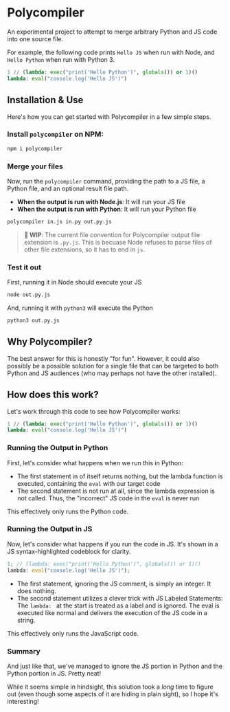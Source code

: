 # Polycompiler

An experimental project to attempt to merge arbitrary Python and JS code into one source file.

For example, the following code prints `Hello JS` when run with Node, and `Hello Python` when run with Python 3.

```py
1 // (lambda: exec("print('Hello Python')", globals()) or 1)()
lambda: eval("console.log('Hello JS')")
```

## Installation & Use

Here's how you can get started with Polycompiler in a few simple steps.

### Install `polycompiler` on NPM:

```bash
npm i polycompiler
```

### Merge your files

Now, run the `polycompiler` command, providing the path to a JS file, a Python file, and an optional result file path.

- **When the output is run with Node.js**: It will run your JS file
- **When the output is run with Python**: It will run your Python file

```bash
polycompiler in.js in.py out.py.js
```

> **🚧 WIP**: The current file convention for Polycompiler output file extension is `.py.js`. This is becuase Node refuses to parse files of other file extensions, so it has to end in `js`.

### Test it out

First, running it in Node should execute your JS

```bash
node out.py.js
```

And, running it with `python3` will execute the Python

```bash
python3 out.py.js
```

## Why Polycompiler?

The best answer for this is honestly "for fun". However, it could also possibly be a possible solution for a single file that can be targeted to both Python and JS audiences (who may perhaps not have the other installed).

## How does this work?

Let's work through this code to see how Polycompiler works:

```py
1 // (lambda: exec("print('Hello Python')", globals()) or 1)()
lambda: eval("console.log('Hello JS')")
```

### Running the Output in Python

First, let's consider what happens when we run this in Python:

- The first statement in of itself returns nothing, but the lambda function is executed, containing the `eval` with our target code
- The second statement is not run at all, since the lambda expression is not called. Thus, the "incorrect" JS code in the `eval` is never run

This effectively only runs the Python code.

### Running the Output in JS

Now, let's consider what happens if you run the code in JS. It's shown in a JS syntax-highlighted codeblock for clarity.

```js
1; // (lambda: exec("print('Hello Python')", globals()) or 1)()
lambda: eval("console.log('Hello JS')");
```

- The first statement, ignoring the JS comment, is simply an integer. It does nothing.
- The second statement utilizes a clever trick with JS Labeled Statements: The `lambda: ` at the start is treated as a label and is ignored. The eval is executed like normal and delivers the execution of the JS code in a string.

This effectively only runs the JavaScript code.

### Summary

And just like that, we've managed to ignore the JS portion in Python and the Python portion in JS. Pretty neat!

While it seems simple in hindsight, this solution took a _long_ time to figure out (even though some aspects of it are hiding in plain sight), so I hope it's interesting!
